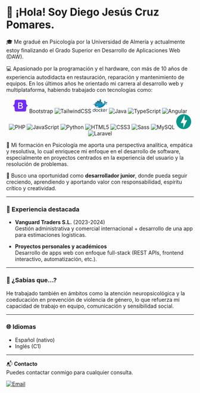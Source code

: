 # 👋 ¡Hola! Soy Diego Jesús Cruz Pomares.

🎓 Me gradué en Psicología por la Universidad de Almería y actualmente estoy finalizando el Grado Superior en Desarrollo de Aplicaciones Web (DAW).

💻 Apasionado por la programación y el hardware, con más de 10 años de experiencia autodidacta en restauración, reparación y mantenimiento de equipos. En los últimos años he orientado mi carrera al desarrollo web y multiplataforma, habiendo trabajado con tecnologías como:

<div align="center">
  <p>
    <img src="https://raw.githubusercontent.com/devicons/devicon/master/icons/bootstrap/bootstrap-plain.svg" alt="Bootstrap" width="40" height="40" />
    Bootstrap
    <img src="https://www.vectorlogo.zone/logos/tailwindcss/tailwindcss-icon.svg" alt="TailwindCSS" width="40" height="40" />
    <img src="https://raw.githubusercontent.com/devicons/devicon/master/icons/docker/docker-original-wordmark.svg" alt="Docker" width="40" height="40" />
    <img src="https://cdn.jsdelivr.net/gh/devicons/devicon/icons/java/java-original.svg" alt="Java" width="40" height="40"/>
    <img src="https://cdn.jsdelivr.net/gh/devicons/devicon/icons/typescript/typescript-original.svg" alt="TypeScript" width="40" height="40"/>
    <img src="https://cdn.jsdelivr.net/gh/devicons/devicon/icons/angularjs/angularjs-original.svg" alt="Angular" width="40" height="40"/>
    <img src="https://cdn.jsdelivr.net/gh/devicons/devicon/icons/php/php-original.svg" alt="PHP" width="40" height="40"/>
    <img src="https://cdn.jsdelivr.net/gh/devicons/devicon/icons/javascript/javascript-original.svg" alt="JavaScript" width="40" height="40"/>
    <img src="https://cdn.jsdelivr.net/gh/devicons/devicon/icons/python/python-original.svg" alt="Python" width="40" height="40"/>
    <img src="https://cdn.jsdelivr.net/gh/devicons/devicon/icons/html5/html5-original.svg" alt="HTML5" width="40" height="40"/>
    <img src="https://cdn.jsdelivr.net/gh/devicons/devicon/icons/css3/css3-original.svg" alt="CSS3" width="40" height="40"/>
    <img src="https://cdn.jsdelivr.net/gh/devicons/devicon/icons/sass/sass-original.svg" alt="Sass" width="40" height="40"/>
    <img src="https://cdn.jsdelivr.net/gh/devicons/devicon/icons/mysql/mysql-original.svg" alt="MySQL" width="40" height="40"/>
    <img src="https://raw.githubusercontent.com/devicons/devicon/master/icons/fastapi/fastapi-original.svg" alt="FastAPI" width="40" height="40"/>
    <img src="https://cdn.worldvectorlogo.com/logos/laravel-2.svg" alt="Laravel" width="40" height="40" />
  </p>
</div>  

🧠 Mi formación en Psicología me aporta una perspectiva analítica, empática y resolutiva, lo cual enriquece mi enfoque en el desarrollo de software, especialmente en proyectos centrados en la experiencia del usuario y la resolución de problemas.

🚀 Busco una oportunidad como **desarrollador junior**, donde pueda seguir creciendo, aprendiendo y aportando valor con responsabilidad, espíritu crítico y creatividad.

---

### 💼 Experiencia destacada

- **Vanguard Traders S.L.** (2023-2024)  
  Gestión administrativa y comercial internacional + desarrollo de una app para estimaciones logísticas.

- **Proyectos personales y académicos**  
  Desarrollo de apps web con enfoque full-stack (REST APIs, frontend interactivo, automatización, etc.).

---

### 📌 ¿Sabías que...?

He trabajado también en ámbitos como la atención neuropsicológica y la coeducación en prevención de violencia de género, lo que refuerza mi capacidad de trabajo en equipo, comunicación y sensibilidad social.

---

### 🌐 Idiomas

- Español (nativo)  
- Inglés (C1)

---

📬 **Contacto**  
Puedes contactar conmigo para cualquier consulta.

<a href="mailto:djesuscruzpomares@gmail.com" target="_blank">
    <img src="https://img.shields.io/badge/Email-djesuscruzpomares@gmail.com-blue?style=for-the-badge&logo=gmail" alt="Email">
  </a>

</p>


